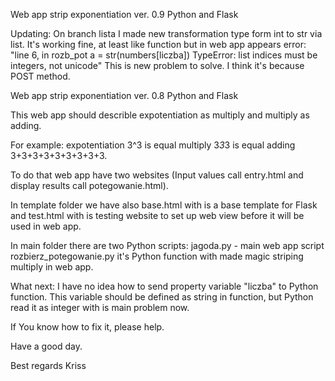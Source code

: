 Web app strip exponentiation ver. 0.9
Python and Flask

Updating:
On branch lista I made new transformation type form int to str via list. It's working fine, at least like function but in web app appears error:
"line 6, in rozb_pot
    a = str(numbers[liczba])
TypeError: list indices must be integers, not unicode"
This is new problem to solve. I think it's because POST method.


Web app strip exponentiation ver. 0.8
Python and Flask

This web app should describle expotentiation as multiply and multiply as 
adding.

For example: 
expotentiation 3^3
is equal multiply 3*3*3
is equal adding 3+3+3+3+3+3+3+3+3.

To do that web app have two websites (Input values call entry.html and 
display results call potegowanie.html).

In template folder we have also base.html with is a base template for Flask
and test.html with is testing website to set up web view before it will be
used in web app.

In main folder there are two Python scripts:
jagoda.py - main web app script
rozbierz_potegowanie.py it's Python function with made magic striping multiply in web app.   

What next:
I have no idea how to send property variable "liczba" to Python function.
This variable should be defined as string in function,
but Python read it as integer with is main problem now. 

If You know how to fix it, please help.

Have a good day.

Best regards
Kriss
